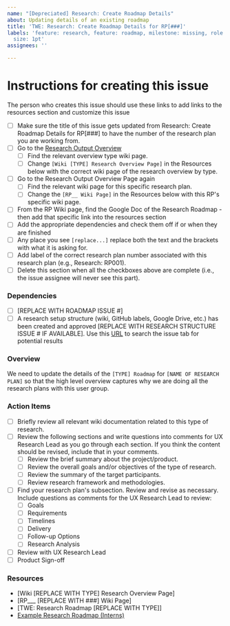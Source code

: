 ```yaml
---
name: "[Depreciated] Research: Create Roadmap Details"
about: Updating details of an existing roadmap
title: 'TWE: Research: Create Roadmap Details for RP[###]'
labels: 'feature: research, feature: roadmap, milestone: missing, role: UI/UX research,
  size: 1pt'
assignees: ''

---
```


# Instructions for creating this issue
The person who creates this issue should use these links to add links to the resources section and customize this issue
- [ ] Make sure the title of this issue gets updated from Research: Create Roadmap Details for RP[###] to have the number of the research plan you are working from.
- [ ] Go to the [Research Output Overview](https://github.com/hackforla/internship/wiki/Research-Output-Overview)
  - [ ] Find the relevant overview type wiki page. 
  - [ ] Change `[Wiki [TYPE] Research Overview Page]` in the Resources below with the correct wiki page of the research overview by type.
- [ ] Go to the Research Output Overview Page again
   - [ ] Find the relevant wiki page for this specific research plan. 
   - [ ] Change the `[RP__ Wiki Page]` in the Resources below with this RP's specific wiki page.
- [ ] From the RP Wiki page, find the Google Doc of the Research Roadmap - then add that specific link into the resources section
- [ ] Add the appropriate dependencies and check them off if or when they are finished
- [ ] Any place you see `[replace...]` replace both the text and the brackets with what it is asking for.
- [ ] Add label of the correct research plan number associated with this research plan (e.g., Research: RP001).
- [ ] Delete this section when all the checkboxes above are complete (i.e., the issue assignee will never see this part).

### Dependencies
- [ ] [REPLACE WITH ROADMAP ISSUE #]
- [ ] A research setup structure (wiki, GitHub labels, Google Drive, etc.) has been created and approved [REPLACE WITH RESEARCH STRUCTURE ISSUE # IF AVAILABLE].  Use this [URL](https://github.com/hackforla/internship/issues?q=is%3Aissue+TWE%3A+Research+Structure+for+RP) to search the issue tab for potential results

### Overview
We need to update the details of the `[TYPE] Roadmap` for `[NAME OF RESEARCH PLAN]` so that the high level overview captures why we are doing all the research plans with this user group.

### Action Items
- [ ] Briefly review all relevant wiki documentation related to this type of research.
- [ ] Review the following sections and write questions into comments for UX Research Lead as you go through each section. If you think the content should be revised, include that in your comments.
     - [ ] Review the brief summary about the project/product.
     - [ ] Review the overall goals and/or objectives of the type of research.
     - [ ] Review the summary of the target participants.
     - [ ] Review research framework and methodologies.
- [ ] Find your research plan's subsection. Review and revise as necessary. Include questions as comments for the UX Research Lead to review:
     - [ ] Goals
     - [ ] Requirements
     - [ ] Timelines
     - [ ] Delivery
     - [ ] Follow-up Options
     - [ ] Research Analysis 
- [ ] Review with UX Research Lead
- [ ] Product Sign-off

### Resources
- [Wiki [REPLACE WITH TYPE] Research Overview Page]
- [RP___ [REPLACE WITH ###] Wiki Page]
- [TWE: Research Roadmap [REPLACE WITH TYPE]]
- [Example Research Roadmap (Interns)](https://docs.google.com/document/d/1BKFiKRcqDovcaKsEqtWMPU8vUs_Mq3gjNYLU6A5E7dQ/edit?usp=sharing)

